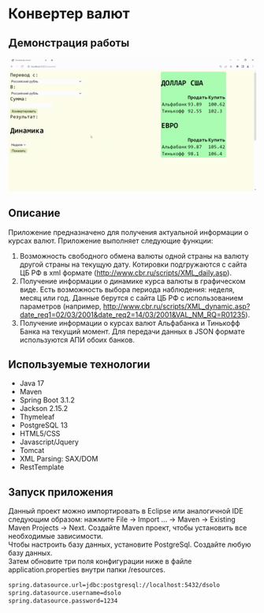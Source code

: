 # Конвертер валют
## Демонстрация работы
![](https://github.com/19dash/currency-converter/blob/main/demo.gif)
## Описание
Приложение предназначено для получения актуальной информации о курсах валют. Приложение выполняет следующие функции:
1. Возможность свободного обмена валюты одной страны на валюту другой страны на текущую дату. Котировки подгружаются с сайта ЦБ РФ в xml формате (http://www.cbr.ru/scripts/XML_daily.asp).
2. Получение информации о динамике курса валюты в графическом виде. Есть возможность выбора периода наблюдения: неделя, месяц или год. Данные берутся с сайта ЦБ РФ с использованием параметров (например, http://www.cbr.ru/scripts/XML_dynamic.asp?date_req1=02/03/2001&date_req2=14/03/2001&VAL_NM_RQ=R01235).
3. Получение информации о курсах валют Альфабанка и Тинькофф Банка на текущий момент. Для передачи данных в JSON формате используются АПИ обоих банков.
## Используемые технологии
* Java 17
* Maven
* Spring Boot 3.1.2
* Jackson 2.15.2
* Thymeleaf
* PostgreSQL 13
* HTML5/CSS
* Javascript/Jquery
* Tomcat
* XML Parsing: SAX/DOM
* RestTemplate
## Запуск приложения
Данный проект можно импортировать в Eclipse или аналогичной IDE следующим образом: нажмите File -> Import ... -> Maven -> Existing Maven Projects -> Next.
Создайте Maven проект, чтобы установить все необходимые зависимости.<br/>
Чтобы настроить базу данных, установите PostgreSql. Создайте любую базу данных.<br/>
Затем обновите три поля конфигурации ниже в файле application.properties внутри папки /resources.
```
spring.datasource.url=jdbc:postgresql://localhost:5432/dsolo
spring.datasource.username=dsolo
spring.datasource.password=1234
```

